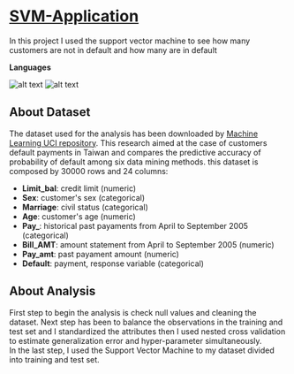 # [SVM-Application](https://github.com/NicolaRizzitello/SVM-Application/blob/main/RizzitelloSVM.ipynb)
In this project I used the support vector machine to see how many customers are not in default and how many are in default

**Languages**

![alt text](https://user-images.githubusercontent.com/103247709/162460347-b68b8dee-4268-4e8b-9757-575bc90ce393.png) ![alt text](https://user-images.githubusercontent.com/103247709/162470531-cd094e49-7515-4b13-856b-9e9944325b12.png)
## About Dataset
The dataset used for the analysis has been downloaded by [Machine Learning UCI repository](https://archive.ics.uci.edu/ml/datasets/default+of+credit+card+clients). This research aimed at the case of customers default payments in Taiwan and compares the predictive accuracy of probability of default among six data mining methods. this dataset is composed by 30000 rows and 24 columns: 
* **Limit_bal**: credit limit (numeric)
* **Sex**: customer's sex (categorical)
* **Marriage**: civil status (categorical)
* **Age**: customer's age (numeric)
* **Pay_**: historical past payaments from April to September 2005 (categorical)
* **Bill_AMT**: amount statement from April to September 2005 (numeric)
* **Pay_amt**: past payament amount (numeric)
* **Default**: payment, response variable (categorical)
 ## About Analysis
First step to begin the analysis is check null values and cleaning the dataset. 
Next step has been to balance the observations in the training and test set and I standardized the attributes then I used nested cross validation to estimate generalization error and hyper-parameter simultaneously.  
In the last step, I used the Support Vector Machine to my dataset divided into training and test set. 
